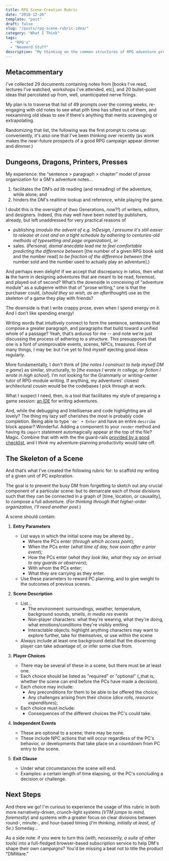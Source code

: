 ```yaml
---
title: RPG Scene-Creation Rubric
date: "2018-12-26"
template: "post"
draft: false
slug: "/posts/rpg-scene-rubric-idea/"
category: "What I Think"
tags:
  - "RPG's"
  - "Neeeerd Stuff"
description: "My thinking on the common structures of RPG adventure prose, and a proposed rubric to shape my writing of personal RPG modules in the future."
---
```


## Metacommentary

I've collected 29 documents containing notes from [books I've read, lectures I’ve watched, workshops I've attended, etc], and 20 bullet-point ideas that percolated up from, well, unanticipated nerve firings.

My plan is to traverse that list of 49 prompts over the coming weeks, re-engaging with old notes to see what pith time has sifted out of them, and reexamining old ideas to see if there's anything that merits scavenging or extrapolating.

Randomizing that list, the following was the first prompt to come up: conveniently, it's also one that I've been thinking over recently (as work makes the near-future prospects of a good RPG campaign appear dimmer and dimmer.)

## Dungeons, Dragons, Printers, Presses

My experience: the “sentence > paragraph > chapter” model of prose organization for a GM's adventure notes...

1. facilitates the DM’s _ad lib_ reading (and rereading) of the adventure, while alone; and
1. hinders the DM's realtime lookup and reference, while playing the game.

I doubt this is the oversight of (two Generations, now?!) of writers, editors, and designers. Indeed, this may well have been noted by publishers, already, but left unaddressed for very practical reasons of

- publishing (_modulo the advent of e.g. InDesign, I presume it's still easier to release at cost and on a tight schedule by adhering to centuries-old methods of typesetting and page organization_), or
- sales. (_Personal, dismal anecdata lead me to feel comfortable predicting the difference between_ [the number of a given RPG book sold and the number read] _to be fraction of the difference between_ [the number sold and the number used to actually play an adventure].)

And perhaps even delight! If we accept that discrepancy in ratios, then what **is** the harm in designing adventures that are meant to be read, foremost, and played out of second? What’s the downside in conceiving of "adventure module" as a subgenre within that of "prose writing," one is that the purchaser could, (_should they so wish, as an afterthought_) use as the skeleton of a game they play with friends?

The downside is that I write crappy prose, even when I spend energy on it. And I don’t like spending energy!

Writing words that intuitively connect to form the sentence, sentences that compose a greater paragraph, and paragraphs that build toward a unified whole of a passage? Yeah, that’s arduous for me -- and note we're just discussing the process of adhering to a structure. This presupposes that one is a font of unimprovable events, scenes, NPCs, treasures. Font of many things, I may be: but I’ve yet to find myself ejecting good ideas regularly.

More fundamentally, I don't think of [_the notes I construct to help myself DM a game_] as similar, structurally, to [_the essays I wrote in college, or fiction I wrote in high school_]. I'm not looking for the Grammarly or writing-center tutor of RPG-module writing. If anything, my adventures' closest architectural cousin would be the codebases I pick through at work. 

What I suspect I need, then, is a tool that facilitates my style of preparing a game session: [an IDE](https://softwareengineering.stackexchange.com/a/21092) for writing adventures. 

And, while the debugging and Intellisense and code highlighting are all lovely? The thing my lazy self cherishes the most is probably code completion. Being able to type `'de' + Enter` and have an entire `describe` block appear? Wonderful. Adding a component to your `render` method and having its `import` statement automagically appear at the top of the file? Magic. Combine that with with the the guard-rails [provided by a good checklist](https://www.npr.org/templates/story/story.php?storyId=122226184), and I _think_ my adventure-planning productivity would take off. 

## The Skeleton of a Scene

And that’s what I’ve created the following rubric for: to scaffold my writing of a given unit of PC exploration. 

The goal is to prevent the busy DM from forgetting to sketch out any crucial component of a particular scene: but to demarcate each of those divisions such that they can be connected in a graph of [time, location, or causality], to compose a full adventure. (_For thinking through that higher-order organization, I'll need another post._)

A scene should contain:

1. **Entry Parameters**
    * List ways in which the initial scene may be altered by...
        * Where the PCs enter (_through which access point_); 
        * When the PCs enter (_what time of day, how soon after a prior event_); 
        * How the PCs enter (_what they look like, what they say on arrival to any guards or observers_); 
        * With whom the PCs enter; 
        * What they are carrying as they enter.
    * Use these parameters to reward PC planning, and to give weight to the outcomes of previous scenes. 

1. **Scene Description**
    * List... 
        * The environment: surroundings, weather, temperature, background sounds, smells, _in media res_ events 
        * Non-player characters: what they're wearing, what they're doing, what emotions/conditions they're visibly emiting  
        * Interactable objects: highlight anything characters may want to explore further, take for themselves, or use within the scene
    * Always include at least one background detail that the discerning player can take advantage of, or infer some clue from.

1. **Player Choices**
    * There may be several of these in a scene, but there must be at least one.
    * Each choice should be listed as "required" or "optional" (_that is, whether the scene can end before the PCs have made a decision).
    * Each choice may include:
        * Any preconditions for them to be able to be offered the choice; 
        * Any challenges arising from their choice (_dice rolls, resource expenditures_); 
    * Each choice must include: 
        * Consequences of the different choices the PC's could take.

1. **Independent Events**
    * These are optional to a scene; there may be none.
    * These include NPC actions that will occur regardless of the PC's behavior, or developments that take place on a countdown from PC entry to the scene.

1. **Exit Clause** 
    * Under what circumstances the scene will end.
    * Examples: a certain length of time elapsing, or the PC's concluding a decision or challenge.
    
## Next Steps

And there we go! I'm curious to experience the usage of this rubric in both more narratively-driven, crunch-light systems (_VTM jumps to mind, foremostly_) and systems with a greater focus on clear divisions between round-, minute-, and hour-based timing (_I'm thinking, initially at least, of 5e._) Someday...

As a side note: if you were to turn this (_with, necessarily, a suite of other tools_) into a full-fledged browser-based subscription service to help DM's shape their own campaigns? You'd be missing a beat not to title the product "DMWare."